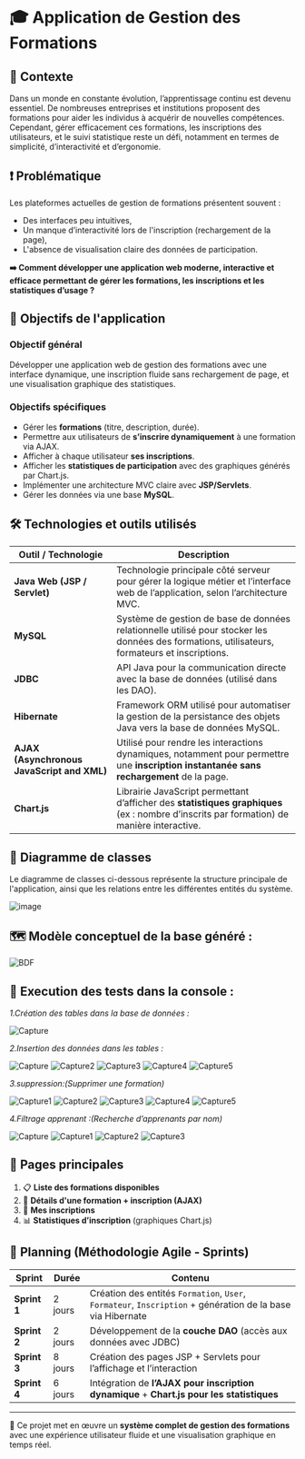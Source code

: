 # 🎓 Application de Gestion des Formations

## 📌 Contexte

Dans un monde en constante évolution, l’apprentissage continu est devenu essentiel. De nombreuses entreprises et institutions proposent des formations pour aider les individus à acquérir de nouvelles compétences. Cependant, gérer efficacement ces formations, les inscriptions des utilisateurs, et le suivi statistique reste un défi, notamment en termes de simplicité, d’interactivité et d’ergonomie.

## ❗ Problématique

Les plateformes actuelles de gestion de formations présentent souvent :
- Des interfaces peu intuitives,
- Un manque d’interactivité lors de l'inscription (rechargement de la page),
- L'absence de visualisation claire des données de participation.

**➡️ Comment développer une application web moderne, interactive et efficace permettant de gérer les formations, les inscriptions et les statistiques d’usage ?**

## 🎯 Objectifs de l'application

### Objectif général
Développer une application web de gestion des formations avec une interface dynamique, une inscription fluide sans rechargement de page, et une visualisation graphique des statistiques.

### Objectifs spécifiques
- Gérer les **formations** (titre, description, durée).
- Permettre aux utilisateurs de **s’inscrire dynamiquement** à une formation via AJAX.
- Afficher à chaque utilisateur **ses inscriptions**.
- Afficher les **statistiques de participation** avec des graphiques générés par Chart.js.
- Implémenter une architecture MVC claire avec **JSP/Servlets**.
- Gérer les données via une base **MySQL**.

## 🛠️ Technologies et outils utilisés

| Outil / Technologie        | Description                                                                 |
|----------------------------|-----------------------------------------------------------------------------|
| **Java Web (JSP / Servlet)** | Technologie principale côté serveur pour gérer la logique métier et l’interface web de l’application, selon l’architecture MVC. |
| **MySQL**                  | Système de gestion de base de données relationnelle utilisé pour stocker les données des formations, utilisateurs, formateurs et inscriptions. |
| **JDBC**                   | API Java pour la communication directe avec la base de données (utilisé dans les DAO). |
| **Hibernate**              | Framework ORM utilisé pour automatiser la gestion de la persistance des objets Java vers la base de données MySQL. |
| **AJAX (Asynchronous JavaScript and XML)** | Utilisé pour rendre les interactions dynamiques, notamment pour permettre une **inscription instantanée sans rechargement** de la page. |
| **Chart.js**               | Librairie JavaScript permettant d’afficher des **statistiques graphiques** (ex : nombre d’inscrits par formation) de manière interactive. |





## 📐 Diagramme de classes

Le diagramme de classes ci-dessous représente la structure principale de l'application, ainsi que les relations entre les différentes entités du système.


![image](https://github.com/user-attachments/assets/a5b6d78d-b9f9-4e21-b962-7cf369f70fa9)

##  🗺️ Modèle conceptuel de la base généré :

![BDF](https://github.com/user-attachments/assets/e79eebf0-1e5e-46e0-b426-0ad6e1c26054)


##  🧪 Execution des tests dans la console :
*1.Création des tables dans la base de données :*

![Capture](https://github.com/user-attachments/assets/e1f35e25-134c-404d-b179-4a0e98913ab3)


*2.Insertion des données dans les tables :*

![Capture](https://github.com/user-attachments/assets/3bc79bf4-565e-4eeb-a9a5-672d815fd26f)
![Capture2](https://github.com/user-attachments/assets/23aa0502-8174-44ad-990c-2d833074cc7c)
![Capture3](https://github.com/user-attachments/assets/9e7782c0-a2a1-47b5-b1cd-fa4678ec38b5)
![Capture4](https://github.com/user-attachments/assets/b11dca51-a818-47c0-b8c7-c26fd4ed44bb)
![Capture5](https://github.com/user-attachments/assets/a30fbc0d-753a-4960-875c-32199922258f)







*3.suppression:(Supprimer une formation)*

![Capture1](https://github.com/user-attachments/assets/289a5e80-4e22-40ce-922f-f7d635bf16b1)
![Capture2](https://github.com/user-attachments/assets/5f07cbd3-ba16-4b55-ac2d-1784ced2e2ad)
![Capture3](https://github.com/user-attachments/assets/b009c6cf-3837-419c-9ed1-e47e22a11290)
![Capture4](https://github.com/user-attachments/assets/2f084dbc-4144-49ab-b0aa-f6befbe27185)
![Capture5](https://github.com/user-attachments/assets/37d3eb66-f219-4281-99a2-2b30dd6b37ef)

*4.Filtrage apprenant :(Recherche d’apprenants par nom)*

![Capture](https://github.com/user-attachments/assets/a5bd5769-1045-4ab7-8d43-622383557610)
![Capture1](https://github.com/user-attachments/assets/fab72876-964e-4576-b17f-7622287070ca)
![Capture2](https://github.com/user-attachments/assets/ede8982d-1267-40db-ab7b-1c01698957f9)
![Capture3](https://github.com/user-attachments/assets/fbda3540-fcbb-447f-aede-86bb706dd8f2)







## 📃 Pages principales

1. 📋 **Liste des formations disponibles**
2. 📌 **Détails d'une formation + inscription (AJAX)**
3. 🧾 **Mes inscriptions**
4. 📊 **Statistiques d’inscription** (graphiques Chart.js)

## 📆 Planning (Méthodologie Agile - Sprints)

| Sprint       | Durée   | Contenu                                                                 |
|--------------|---------|-------------------------------------------------------------------------|
| **Sprint 1** | 2 jours | Création des entités `Formation`, `User`, `Formateur`, `Inscription` + génération de la base via Hibernate |
| **Sprint 2** | 2 jours | Développement de la **couche DAO** (accès aux données avec JDBC)       |
| **Sprint 3** | 8 jours | Création des pages JSP + Servlets pour l’affichage et l’interaction    |
| **Sprint 4** | 6 jours | Intégration de **l’AJAX pour inscription dynamique** + **Chart.js pour les statistiques** |

---

📌 Ce projet met en œuvre un **système complet de gestion des formations** avec une expérience utilisateur fluide et une visualisation graphique en temps réel.
